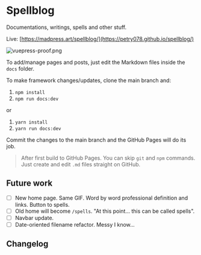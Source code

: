 # Spellblog

Documentations, writings, spells and other stuff.

Live: [https://madpress.art/spellblog/](https://petry078.github.io/spellblog/)

![vuepress-proof.png](https://i.imgur.com/xXpidn5.png)

To add/manage pages and posts, just edit the Markdown files inside the `docs` folder.

To make framework changes/updates, clone the main branch and:
1. `npm install`
1. `npm run docs:dev`

or

1. `yarn install`
1. `yarn run docs:dev`

Commit the changes to the main branch and the GitHub Pages will do its job.

> After first build to GitHub Pages. You can skip `git` and `npm` commands. Just create and edit `.md` files straight on GitHub.

## Future work

* [ ] New home page. Same GIF. Word by word professional definition and links. Button to spells.
* [ ] Old home will become `/spells`. "At this point... this can be called spells".
* [ ] Navbar update.
* [ ] Date-oriented filename refactor. Messy I know...

## Changelog
